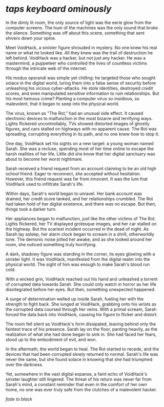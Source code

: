 # *taps keyboard ominously*

In the dimly lit room, the only source of light was the eerie glow from the computer screens. The hum of the machines was the only sound that broke the silence. Something was off about this scene, something that sent shivers down your spine.

Meet VoidHack, a sinister figure shrouded in mystery. No one knew his real name or what he looked like. All they knew was the trail of destruction he left behind. VoidHack was a hacker, but not just any hacker. He was a mastermind, a puppeteer who controlled the lives of countless victims through the intricate web of the internet.

His modus operandi was simple yet chilling: he targeted those who sought solace in the digital world, luring them into a false sense of security before unleashing his vicious cyber-attacks. He stole identities, destroyed credit scores, and even manipulated sensitive information to ruin relationships. But his most heinous crime? Planting a computer virus so insidious, so malevolent, that it began to seep into the physical world.

The virus, known as "The Rot," had an unusual side effect. It caused electronic devices to malfunction in the most bizarre and terrifying ways. Lights flickered uncontrollably, TVs showed distorted images of ghostly figures, and cars stalled on highways with no apparent cause. The Rot was spreading, corrupting everything in its path, and no one knew how to stop it.

One day, VoidHack set his sights on a new target: a young woman named Sarah. She was a recluse, spending most of her time online to escape the harsh realities of her life. Little did she know that her digital sanctuary was about to become her worst nightmare.

Sarah received a friend request from an account claiming to be an old high school friend. Eager to reconnect, she accepted without hesitation. However, this friend request was far from innocent. It was the lure that VoidHack used to infiltrate Sarah's life.

Within days, Sarah's world began to unravel. Her bank account was drained, her credit score tanked, and her relationships crumbled. The Rot had taken hold of her digital existence, and there was no escape. But then, things took a darker turn.

Her appliances began to malfunction, just like the other victims of The Rot. Lights flickered, her TV displayed grotesque images, and her car stalled on the highway. But the scariest incident occurred in the dead of night. As Sarah lay asleep, her alarm clock began to scream in a shrill, otherworldly tone. The demonic noise jolted her awake, and as she looked around her room, she noticed something truly horrifying.

A dark, shadowy figure was standing in the corner, its eyes glowing with a sinister light. It was VoidHack, manifested from the digital realm into the physical world. The sight of him was enough to make Sarah's blood run cold.

With a wicked grin, VoidHack reached out his hand and unleashed a torrent of corrupted data towards Sarah. She could only watch in horror as her life disintegrated before her eyes. But then, something unexpected happened.

A surge of determination welled up inside Sarah, fueling her with the strength to fight back. She lunged at VoidHack, grabbing onto his wrists as the corrupted data coursed through her veins. With a primal scream, Sarah forced the data back into VoidHack, causing his figure to flicker and distort.

The room fell silent as VoidHack's form dissipated, leaving behind only the faintest trace of his presence. Sarah lay on the floor, panting heavily, as the realization of what she had done began to sink in. She had faced her fears, stood up to the embodiment of evil, and won.

In the aftermath, the world began to heal. The Rot started to recede, and the devices that had been corrupted slowly returned to normal. Sarah's life was never the same, but she found solace in knowing that she had triumphed over the darkness.

Yet, somewhere in the vast digital expanse, a faint echo of VoidHack's sinister laughter still lingered. The threat of his return was never far from Sarah's mind, a constant reminder that even in the comfort of her own home, no one was ever truly safe from the clutches of a malevolent hacker.

*fade to black*